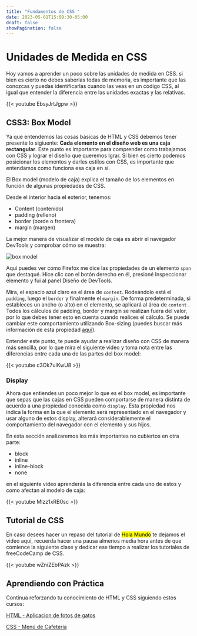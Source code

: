 ```yaml
---
title: "Fundamentos de CSS "
date: 2023-05-01T15:09:30-05:00
draft: false
showPagination: false
---
```


# Unidades de Medida en CSS

Hoy vamos a aprender un poco sobre las unidades de medida en CSS. si bien es cierto no debes saberlas todas de memoria, es importante que las conozcas y puedas identificarlas cuando las veas en un código CSS, al igual que entender la diferencia entre las unidades exactas y las relativas.

{{< youtube EbsyJrtJgpw >}}

## CSS3: Box Model

Ya que entendemos las cosas básicas de HTML y CSS debemos tener presente lo sigiuente: **Cada elemento en el diseño web es una caja rectangular**. Este punto es importante para comprender como trabajamos con CSS y lograr el diseño que queremos lgrar. Si bien es cierto podemos posicionar los elementos y darles estilos con CSS, es importante que entendamos como funciona esa caja en sí.

El Box model (modelo de caja) explica el tamaño de los elementos en función de algunas propiedades de CSS.

Desde el interior hacia el exterior, tenemos:

- Content (contenido)
- padding (relleno)
- border (borde o frontera)
- margin (margen)

La mejor manera de visualizar el modelo de caja es abrir el navegador DevTools y comprobar cómo se muestra:

![box model](boxmodel.png)

Aquí puedes ver cómo Firefox me dice las propiedades de un elemento `span` que destaqué. Hice clic con el botón derecho en él, presioné Inspeccionar elemento y fui al panel Diseño de DevTools.

Mira, el espacio azul claro es el área de `content`. Rodeándolo está el `padding`, luego el `border` y finalmente el `margin`. De forma predeterminada, si estableces un ancho (o alto) en el elemento, se aplicará al área de `content` . Todos los cálculos de padding, border y margin se realizan fuera del valor, por lo que debes tener esto en cuenta cuando realices el cálculo. Se puede cambiar este comportamiento utilizando Box-sizing (puedes buscar más información de esta propiedad [aqui](https://developer.mozilla.org/es/docs/Web/CSS/box-sizing)).

Entender este punto, te puede ayudar a realizar diseño con CSS de manera más sencilla, por lo que mira el siguiente video y toma nota entre las diferencias entre cada una de las partes del box model:

{{< youtube c3Ok7uIKwU8 >}}

### Display

Ahora que entiendes un poco mejor lo que es el box model, es importante que sepas que las cajas en CSS pueden comportarse de manera distinta de acuerdo a una propiedad conocida como `display`. Esta propiedad nos indica la forma en la que el elemento será representado en el navegador y usar alguno de estos display, alterará considerablemente el comportamiento del navegador con el elemento y sus hijos.

En esta sección analizaremos los más importantes no cubiertos en otra parte:

- block
- inline
- inline-block
- none

en el siguiente video aprenderás la diferencia entre cada uno de estos y como afectan al modelo de caja:

{{< youtube Mlzz1xRB0sc >}}




## Tutorial de CSS

En caso desees hacer un repaso del tutorial de <mark>Hola Mundo</mark> te dejamos el video aqui, recuerda hacer una pausa almenos media hora antes de que comience la siguiente clase y dedicar ese tiempo a realizar los tutoriales de freeCodeCamp de CSS.

{{< youtube wZniZEbPAzk >}}

## Aprendiendo con Práctica

Continua reforzando tu conocimiento de HTML y CSS siguiendo estos cursos:

[HTML - Aplicacion de fotos de gatos](https://www.freecodecamp.org/espanol/learn/2022/responsive-web-design/#learn-html-by-building-a-cat-photo-app)

[CSS - Menú de Cafetería](https://www.freecodecamp.org/espanol/learn/2022/responsive-web-design/#learn-basic-css-by-building-a-cafe-menu)
